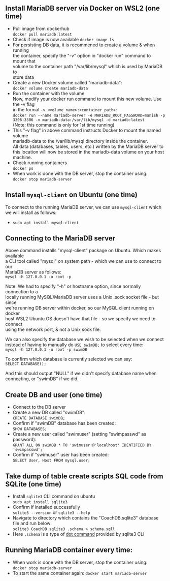 ## Install MariaDB server via Docker on WSL2 (one time)
- Pull image from dockerhub\
  `docker pull mariadb:latest`
- Check if image is now available
  `docker image ls`
- For persisting DB data, it is recommened to create a volume & when running\
  the container, specify the "-v" option in "docker run" command to mount that\
  volume to the container path "/var/lib/mysql" which is used by MariaDB to\
  store data
- Create a new Docker volume called "mariadb-data":\
  `docker volume create mariadb-data`
- Run the container with the volume\
  Now, modify your docker run command to mount this new volume. Use the -v flag\
  in the format `-v <volume_name>:<container_path>`:\
  `docker run --name mariadb-server -e MARIADB_ROOT_PASSWORD=manish -p 3306:3306 -v mariadb-data:/var/lib/mysql -d mariadb:latest`\
  (Note: this command is only for 1st time running)
- This "-v flag" in above command instructs Docker to mount the named volume\
  mariadb-data to the /var/lib/mysql directory inside the container.\
  All data (databases, tables, users, etc.) written by the MariaDB server to\
  this location will now be stored in the mariadb-data volume on your host\
  machine.
- Check running containers\
  `docker ps`
- When work is done with the DB server, stop the container using:\
  `docker stop mariadb-server`


## Install `mysql-client` on Ubuntu (one time)
To connect to the running MariaDB server, we can use `mysql-client` which we
will install as follows:
- `sudo apt install mysql-client`

## Connecting to the MariaDB server
Above command installs "mysql-client" package on Ubuntu. Which makes available\
a CLI tool called "mysql" on system path - which we can use to connect to our\
MariaDB server as follows:\
`mysql -h 127.0.0.1 -u root -p`

Note: We had to specify "-h" or hostname option, since normally connection to a\
locally running MySQL/MariaDB server uses a Unix .sock socket file - but since\
we're running DB server within docker, so our MySQL client running on docker\
host WSL2 Ubuntu OS doesn't have that file - so we specify we need to connect\
using the network port, & not a Unix sock file.

We can also specify the database we wish to be selected when we connect\
instead of having to manually do `USE swimDB;` to select every time:\
`mysql -h 127.0.0.1 -u root -p swimDB`

To confirm which database is currently selected we can say:\
`SELECT DATABASE();`

And this should output "NULL" if we didn't specify database name when\
connecting, or "swimDB" if we did.


## Create DB and user (one time)
- Connect to the DB server
- Create a new DB called "swimDB":\
  `CREATE DATABASE swimDB;`
- Confirm if "swimDB" database has been created:\
  `SHOW DATABASES;`
- Create a new user called "swimuser" (setting "swimpasswd" as password):\
  `GRANT ALL ON swimDB.* TO 'swimuser'@'localhost' IDENTIFIED BY 'swimpasswd';`
- Confirm if "swimuser" user has been created:\
  `SELECT User, Host FROM mysql.user;`


## Take dump of table create scripts SQL code from SQLite (one time)
- Install `sqlite3` CLI command on ubuntu\
  `sudo apt install sqlite3`
- Confirm if installed successfully\
  `sqlite3 --version` or `sqlite3 --help`
- Navigate to directory which contains the "CoachDB.sqlite3" database file
  and run below:\
  `sqlite3 CoachDB.sqlite3 .schema > schema.sql`\
- Here `.schema` is a type of [dot command](https://sqlite.org/cli.html#special_commands_to_sqlite3_dot_commands_) provided by sqlite3 CLI


## Running MariaDB container every time:
- When work is done with the DB server, stop the container using:\
  `docker stop mariadb-server`
- To start the same container again:
  `docker start mariadb-server`
